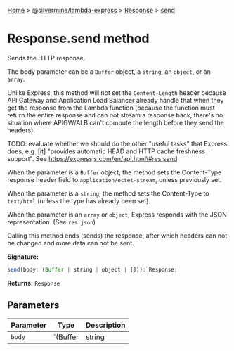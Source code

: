 [Home](./index) &gt; [@silvermine/lambda-express](./lambda-express.md) &gt; [Response](./lambda-express.response.md) &gt; [send](./lambda-express.response.send.md)

# Response.send method

Sends the HTTP response.

The body parameter can be a `Buffer` object, a `string`<!-- -->, an `object`<!-- -->, or an `array`<!-- -->.

Unlike Express, this method will not set the `Content-Length` header because API Gateway and Application Load Balancer already handle that when they get the response from the Lambda function (because the function must return the entire response and can not stream a response back, there's no situation where APIGW/ALB can't compute the length before they send the headers).

TODO: evaluate whether we should do the other "useful tasks" that Express does, e.g. \[it\] "provides automatic HEAD and HTTP cache freshness support". See https://expressjs.com/en/api.html\#res.send

When the parameter is a `Buffer` object, the method sets the Content-Type response header field to `application/octet-stream`<!-- -->, unless previously set.

When the parameter is a `string`<!-- -->, the method sets the Content-Type to `text/html` (unless the type has already been set).

When the parameter is an `array` or `object`<!-- -->, Express responds with the JSON representation. (See `res.json`<!-- -->)

Calling this method ends (sends) the response, after which headers can not be changed and more data can not be sent.

**Signature:**
```javascript
send(body: (Buffer | string | object | [])): Response;
```
**Returns:** `Response`

## Parameters

|  Parameter | Type | Description |
|  --- | --- | --- |
|  `body` | `(Buffer | string | object | [])` |  |

